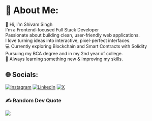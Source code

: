 # 💫 About Me:
👋 Hi, I’m Shivam Singh<br>I'm a Frontend-focused Full Stack Developer<br>Passionate about building clean, user-friendly web applications.<br>I love turning ideas into interactive, pixel-perfect interfaces.<br>💻 Currently exploring Blockchain and Smart Contracts with Solidity<br>Pursuing my BCA degree and in my 2nd year of college.<br>🎯 Always learning something new & improving my skills.<br>


## 🌐 Socials:
[![Instagram](https://img.shields.io/badge/Instagram-%23E4405F.svg?logo=Instagram&logoColor=white)](https://instagram.com/bratt._rex)
[![LinkedIn](https://img.shields.io/badge/LinkedIn-%230077B5.svg?logo=linkedin&logoColor=white)](https://linkedin.com/in/shivamsinghmer)
[![X](https://img.shields.io/badge/X-black.svg?logo=X&logoColor=white)](https://x.com/ShivamSinghMer)


### ✍️ Random Dev Quote
![](https://quotes-github-readme.vercel.app/api?type=horizontal&theme=gruvbox)
